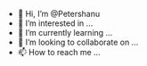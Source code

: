 - 👋 Hi, I’m @Petershanu
- 👀 I’m interested in ...
- 🌱 I’m currently learning ...
- 💞️ I’m looking to collaborate on ...
- 📫 How to reach me ...

<!---
Petershanu/Petershanu is a ✨ special ✨ repository because its `README.md` (this file) appears on your GitHub profile.
You can click the Preview link to take a look at your changes.
--->

